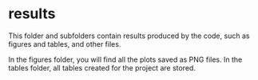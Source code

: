 # results

This folder and subfolders contain results produced by the code, such as figures and tables, and other files.

In the figures folder, you will find all the plots saved as PNG files. In the tables folder, all tables created for the project are stored.